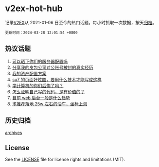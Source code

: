 # v2ex-hot-hub

 记录[V2EX](https://www.v2ex.com/)从 2021-01-06 日至今的热门话题。每小时抓取一次数据，按天[归档](archives)。

`更新时间：2024-03-28 12:01:54 +0800`

## 热议话题

1. [可以晒下你们的服务器配置吗](https://www.v2ex.com/t/1027481)
1. [分享我的皮包公司对公账号被封的真实经历](https://www.v2ex.com/t/1027526)
1. [我的资产配置方案](https://www.v2ex.com/t/1027429)
1. [su7 的页面好炫酷，要用什么技术才能写成这样](https://www.v2ex.com/t/1027438)
1. [学计算机的你们后悔了吗？](https://www.v2ex.com/t/1027601)
1. [怎么证明自己写的代码，是有价值的？](https://www.v2ex.com/t/1027644)
1. [目前 web 后台一般是什么趋势](https://www.v2ex.com/t/1027473)
1. [求推荐落地 25w 左右的油车，坐标上海](https://www.v2ex.com/t/1027634)

## 历史归档

[archives](archives)

## License

See the [LICENSE](LICENSE) file for license rights and limitations (MIT).
